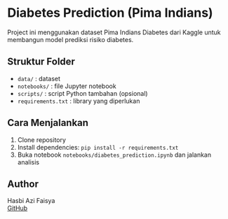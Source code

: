 # Diabetes Prediction (Pima Indians)

Project ini menggunakan dataset Pima Indians Diabetes dari Kaggle untuk membangun model prediksi risiko diabetes.

## Struktur Folder

- `data/` : dataset
- `notebooks/` : file Jupyter notebook
- `scripts/` : script Python tambahan (opsional)
- `requirements.txt` : library yang diperlukan

## Cara Menjalankan

1. Clone repository
2. Install dependencies: `pip install -r requirements.txt`
3. Buka notebook `notebooks/diabetes_prediction.ipynb` dan jalankan analisis

## Author

Hasbi Azi Faisya  
[GitHub](https://github.com/hasbiazif)
